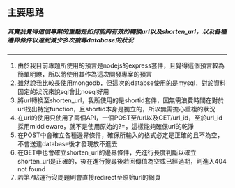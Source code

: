 ## 主要思路
##### 其實我覺得這個專案的重點是如何能夠有效的轉換url以及shorten_url，以及各種邊界條件以達到減少多次搜尋database的狀況

------------------------------------------------------------------------------------------------------------------------------------------

1. 由於我目前專題所使用的預言是nodejs的express套件，且覺得這個預言較為簡單明瞭，所以將使用其作為這次開發專案的預言
2. 雖然說我比較長使用mongodb，但這次的databse使用的是mysql，對於資料固定的狀況來說sql會比nosql好用
3. 將url轉換至shorten_url，我所使用的是shortid套件，因無需浪費時間在對於url找出特定function，且shortid本身是獨立的，所以無需擔心重複的狀況
4. 在url的使用只使用了兩個API，一個POST至/url以及GET/url_id，至於url_id採用middleware，就不是使用原始的?=，這樣能夠確保url的乾淨
5. 在POST中會確立各種邊界條件，確保所輸入的格式必定是正確的且不為空，不會送達database後才發現放不進去
6. 在GET中也會確立shorten_url的邊界條件，先進行長度判斷以確立shorten_url是正確的，後在進行搜尋後若回傳值為空或已經過期，則進入404 not found
7. 若第7點運行沒問題則會直接redirect至原始url的網頁
